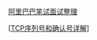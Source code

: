 [阿里巴巴笔试面试整理](https://hit-alibaba.github.io/interview/basic/network/TCP.html)

[[TCP序列号和确认号详解](https://www.cnblogs.com/chenboo/archive/2011/12/19/2293327.html)]
